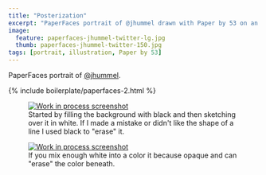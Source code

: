 ```yaml
---
title: "Posterization"
excerpt: "PaperFaces portrait of @jhummel drawn with Paper by 53 on an iPad."
image: 
  feature: paperfaces-jhummel-twitter-lg.jpg
  thumb: paperfaces-jhummel-twitter-150.jpg
tags: [portrait, illustration, Paper by 53]
---
```


PaperFaces portrait of [@jhummel](http://twitter.com/jhummel).

{% include boilerplate/paperfaces-2.html %}

<figure>
	<a href="{{ site.url }}/assets/images/paperfaces-jhummel-process-1-lg.jpg"><img src="{{ site.url }}/assets/images/paperfaces-jhummel-process-1-600.jpg" alt="Work in process screenshot"></a>
	<figcaption>Started by filling the background with black and then sketching over it in white. If I made a mistake or didn't like the shape of a line I used black to "erase" it.</figcaption>
</figure>

<figure>
	<a href="{{ site.url }}/assets/images/paperfaces-jhummel-process-2-lg.jpg"><img src="{{ site.url }}/assets/images/paperfaces-jhummel-process-2-600.jpg" alt="Work in process screenshot"></a>
	<figcaption>If you mix enough white into a color it because opaque and can "erase" the color beneath.</figcaption>
</figure>